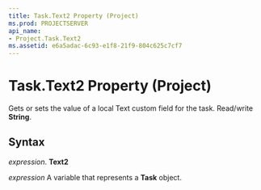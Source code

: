 ```yaml
---
title: Task.Text2 Property (Project)
ms.prod: PROJECTSERVER
api_name:
- Project.Task.Text2
ms.assetid: e6a5adac-6c93-e1f8-21f9-804c625c7cf7
---
```



# Task.Text2 Property (Project)

Gets or sets the value of a local Text custom field for the task. Read/write  **String**.


## Syntax

 _expression_. **Text2**

 _expression_ A variable that represents a **Task** object.


